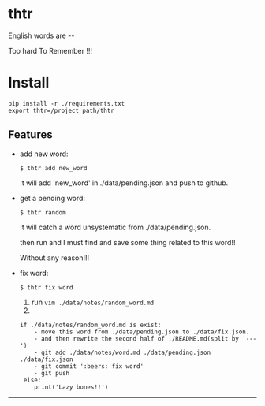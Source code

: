 # thtr

English words are --

Too hard To Remember !!!


# Install

    pip install -r ./requirements.txt
    export thtr=/project_path/thtr


## Features

- add new word:
    ```
    $ thtr add new_word
    ```
    It will add 'new_word' in ./data/pending.json and push to github.


- get a pending word:
    ```
    $ thtr random
    ```
    It will catch a word unsystematic from ./data/pending.json.

    then run  and I must find and save some thing related to this word!!

    Without any reason!!!


- fix word:
    ```
    $ thtr fix word
    ```
    1. run `vim ./data/notes/random_word.md`
    2.
    ```
    if ./data/notes/random_word.md is exist:
        - move this word from ./data/pending.json to ./data/fix.json.
        - and then rewrite the second half of ./README.md(split by '---')
        - git add ./data/notes/word.md ./data/pending.json ./data/fix.json
        - git commit ':beers: fix word'
        - git push
     else:
        print('Lazy bones!!')
    ```

---
